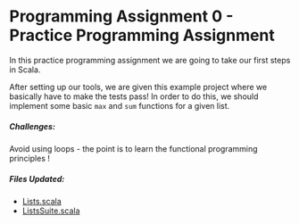 # Programming Assignment 0 - Practice Programming Assignment
                             

In this practice programming assignment we are going to take our first steps in Scala.

After setting up our tools, we are given this example project where we basically have to
make the tests pass! In order to do this, we should implement some basic `max` and `sum`
functions for a given list.

##### Challenges:

Avoid using loops - the point is to learn the functional programming principles !


##### Files Updated:

* [Lists.scala](src/main/scala/example/Lists.scala)
* [ListsSuite.scala](src/test/scala/example/ListsSuite.scala)

